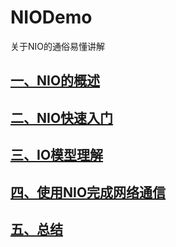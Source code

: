 # NIODemo
关于NIO的通俗易懂讲解
## [一、NIO的概述]()
## [二、NIO快速入门]()
## [三、IO模型理解]()
## [四、使用NIO完成网络通信]()
## [五、总结]()
